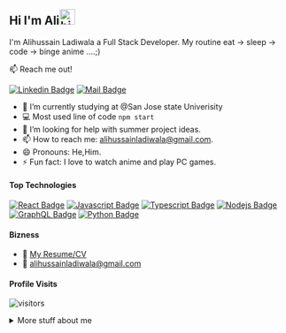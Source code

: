 ## Hi I'm Ali<img src="https://user-images.githubusercontent.com/1303154/88677602-1635ba80-d120-11ea-84d8-d263ba5fc3c0.gif" width="28px" alt="hi">

I'm Alihussain Ladiwala a Full Stack Developer. My routine eat -> sleep -> code -> binge anime ....;)

:mailbox: Reach me out!

[![Linkedin Badge](https://img.shields.io/badge/-Alihussain-0e76a8?style=flat&labelColor=0e76a8&logo=linkedin&logoColor=white)](https://www.linkedin.com/in/alihussain-ladiwala) [![Mail Badge](https://img.shields.io/badge/-Alihussain-c0392b?style=flat&labelColor=c0392b&logo=gmail&logoColor=white)](mailto:alihussainladiwala@gmail.com)

<!-- TODO: Add last video link -->

- 🔭 I’m currently studying at @San Jose state Univerisity
- :computer: Most used line of code `npm start`
- 🤔 I’m looking for help with summer project ideas.
- 📫 How to reach me: alihussainladiwala@gmail.com.
- 😄 Pronouns: He,Him.
- ⚡ Fun fact: I love to watch anime and play PC games.

#### Top Technologies

<!-- TODO: Make technologies links takes you to repositories -->

[![React Badge](https://img.shields.io/badge/-React-61DBFB?style=for-the-badge&labelColor=black&logo=react&logoColor=61DBFB)](#) [![Javascript Badge](https://img.shields.io/badge/-Javascript-F0DB4F?style=for-the-badge&labelColor=black&logo=javascript&logoColor=F0DB4F)](#) [![Typescript Badge](https://img.shields.io/badge/-Typescript-007acc?style=for-the-badge&labelColor=black&logo=typescript&logoColor=007acc)](#) [![Nodejs Badge](https://img.shields.io/badge/-Nodejs-3C873A?style=for-the-badge&labelColor=black&logo=node.js&logoColor=3C873A)](#) [![GraphQL Badge](https://img.shields.io/badge/-GraphQl-e535ab?style=for-the-badge&labelColor=black&logo=node.js&logoColor=e535ab)](#) [![Python Badge](https://img.shields.io/badge/-PythonQl-e535ab?style=for-the-badge&labelColor=black&logo=node.js&logoColor=e535ac)](#)


#### Bizness
- :paperclip: [My Resume/CV](https://gist.github.com/Alihussainladiwala/853bcd131b8be4f2cd37a3012bc15176)
- :email: alihussainladiwala@gmail.com


#### Profile Visits 

![visitors](https://visitor-badge.glitch.me/badge?page_id=Alihussainladiwala.Alihussainladiwala)

<details>
<summary>
  More stuff about me
</summary>

<br >

I enjoy coding and sharing my knowledge about coding with my peers. I love experimenting with new technologies/frameworks and am currently working on competitive coding skills.

#### Coding Stats

<!--START_SECTION:waka-->
```text
No Activity tracked this Week
```
<!--END_SECTION:waka-->

#### Github Stats

![Ipenywis's github stats](https://github-readme-stats.vercel.app/api?username=Alihussainladiwala&count_private=true&theme=tokyonight)

</details>
